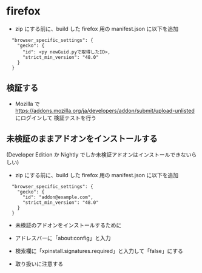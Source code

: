 # firefox

- zip にする前に、build した firefox 用の manifest.json に以下を追加

```
  "browser_specific_settings": {
    "gecko": {
      "id": <py newGuid.pyで取得したID>,
      "strict_min_version": "48.0"
    }
  }

```

## 検証する

- Mozilla で https://addons.mozilla.org/ja/developers/addon/submit/upload-unlisted にログインして
  検証テストを行う

## 未検証のままアドオンをインストールする

(Developer Edition か Nightly でしか未検証アドオンはインストールできないらしい)

- zip にする前に、build した firefox 用の manifest.json に以下を追加

```
  "browser_specific_settings": {
    "gecko": {
      "id": "addon@example.com",
      "strict_min_version": "48.0"
    }
  }

```

- 未検証のアドオンをインストールするために
- アドレスバーに「about:config」と入力

- 検索欄に「xpinstall.signatures.required」と入力して「false」にする

- 取り扱いに注意する
